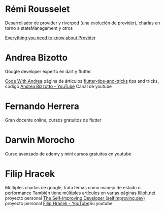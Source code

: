 # Rémi Rousselet

Desarrollador de provider y riverpod (una evolución de provider), charlas en torno a stateManagement y otros

[Everything you need to know about Provider](https://www.youtube.com/watch?v=BulIREvHBWg)

# Andrea Bizotto

Google developer experto en dart y flutter.

[Code With Andrea](https://codewithandrea.com/) página de árticulos
[flutter-tips-and-tricks](https://github.com/bizz84/flutter-tips-and-tricks/tree/main/tips) tips and tricks, código
[Andrea Bizzotto - YouTube](https://www.youtube.com/c/CodeWithAndrea) Canal de youtube


# Fernando Herrera

Gran docente online, cursos gratuitos de flutter

# Darwin Morocho

Curso avanzado de udemy y mini cursos gratuitos en youtube

# Filip Hracek

Múltiples charlas de google, trata temas como manejo de estado o performance
También tiene múltiples artículos en varias páginas
[filiph.net](https://filiph.net/text/) proyecto personal 
[The Self-Improving Developer (selfimproving.dev)](https://selfimproving.dev/) proyecto personal
[Filip Hráček - YouTube](https://www.youtube.com/channel/UCw-szA50Zcuc01vDVO-4i2g)Su youtube

